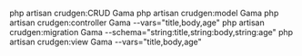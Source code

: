 
php artisan crudgen:CRUD Gama
php artisan crudgen:model Gama
php artisan crudgen:controller Gama --vars="title,body,age"
php artisan crudgen:migration Gama --schema="string:title,string:body,string:age"
php artisan crudgen:view Gama --vars="title,body,age"